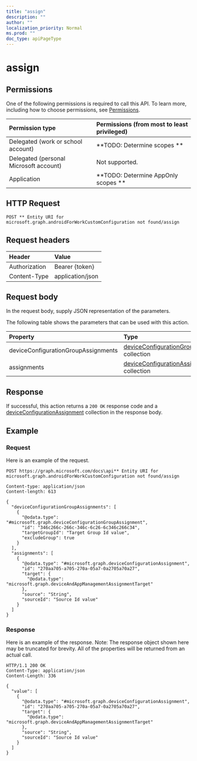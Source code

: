 ```yaml
---
title: "assign"
description: ""
author: ""
localization_priority: Normal
ms.prod: ""
doc_type: apiPageType
---
```


# assign



## Permissions
One of the following permissions is required to call this API. To learn more, including how to choose permissions, see [Permissions](/concepts/permissions-reference.md).

|Permission type|Permissions (from most to least privileged)|
|:---|:---|
|Delegated (work or school account)|**TODO: Determine scopes **|
|Delegated (personal Microsoft account)|Not supported.|
|Application|**TODO: Determine AppOnly scopes **|

## HTTP Request
<!-- {
  "blockType": "ignored"
}
-->
``` http
POST ** Entity URI for microsoft.graph.androidForWorkCustomConfiguration not found/assign
```

## Request headers
|Header|Value|
|:---|:---|
|Authorization|Bearer {token}|
|Content-Type|application/json|

## Request body
In the request body, supply JSON representation of the parameters.

The following table shows the parameters that can be used with this action.

|Property|Type|Description|
|:---|:---|:---|
|deviceConfigurationGroupAssignments|[deviceConfigurationGroupAssignment](../resources/deviceConfigurationGroupAssignment.md) collection||
|assignments|[deviceConfigurationAssignment](../resources/deviceConfigurationAssignment.md) collection||



## Response
If successful, this action returns a `200 OK` response code and a [deviceConfigurationAssignment](../resources/deviceConfigurationAssignment.md) collection in the response body.

## Example

### Request
Here is an example of the request.
<!-- {
  "blockType": "request",
  "name": "androidforworkcustomconfiguration_assign"
}
-->
``` http
POST https://graph.microsoft.com/docs\api** Entity URI for microsoft.graph.androidForWorkCustomConfiguration not found/assign

Content-type: application/json
Content-length: 613

{
  "deviceConfigurationGroupAssignments": [
    {
      "@odata.type": "#microsoft.graph.deviceConfigurationGroupAssignment",
      "id": "346c266c-266c-346c-6c26-6c346c266c34",
      "targetGroupId": "Target Group Id value",
      "excludeGroup": true
    }
  ],
  "assignments": [
    {
      "@odata.type": "#microsoft.graph.deviceConfigurationAssignment",
      "id": "270aa705-a705-270a-05a7-0a2705a70a27",
      "target": {
        "@odata.type": "microsoft.graph.deviceAndAppManagementAssignmentTarget"
      },
      "source": "String",
      "sourceId": "Source Id value"
    }
  ]
}
```

### Response
Here is an example of the response. Note: The response object shown here may be truncated for brevity. All of the properties will be returned from an actual call.
<!-- {
  "blockType": "response",
  "truncated": true,
  "@odata.type": "collection(microsoft.graph.deviceconfigurationassignment)"
}
-->
``` http
HTTP/1.1 200 OK
Content-Type: application/json
Content-Length: 336

{
  "value": [
    {
      "@odata.type": "#microsoft.graph.deviceConfigurationAssignment",
      "id": "270aa705-a705-270a-05a7-0a2705a70a27",
      "target": {
        "@odata.type": "microsoft.graph.deviceAndAppManagementAssignmentTarget"
      },
      "source": "String",
      "sourceId": "Source Id value"
    }
  ]
}
```

